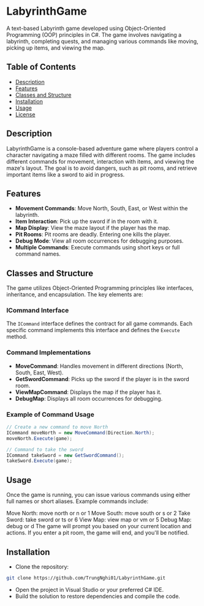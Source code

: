 # LabyrinthGame

A text-based Labyrinth game developed using Object-Oriented Programming (OOP) principles in C#. The game involves navigating a labyrinth, completing quests, and managing various commands like moving, picking up items, and viewing the map.

## Table of Contents
- [Description](#description)
- [Features](#features)
- [Classes and Structure](#classes-and-structure)
- [Installation](#installation)
- [Usage](#usage)
- [License](#license)

## Description
LabyrinthGame is a console-based adventure game where players control a character navigating a maze filled with different rooms. The game includes different commands for movement, interaction with items, and viewing the maze's layout. The goal is to avoid dangers, such as pit rooms, and retrieve important items like a sword to aid in progress.

## Features
- **Movement Commands**: Move North, South, East, or West within the labyrinth.
- **Item Interaction**: Pick up the sword if in the room with it.
- **Map Display**: View the maze layout if the player has the map.
- **Pit Rooms**: Pit rooms are deadly. Entering one kills the player.
- **Debug Mode**: View all room occurrences for debugging purposes.
- **Multiple Commands**: Execute commands using short keys or full command names.

## Classes and Structure
The game utilizes Object-Oriented Programming principles like interfaces, inheritance, and encapsulation. The key elements are:

### ICommand Interface
The `ICommand` interface defines the contract for all game commands. Each specific command implements this interface and defines the `Execute` method.

### Command Implementations
- **MoveCommand**: Handles movement in different directions (North, South, East, West).
- **GetSwordCommand**: Picks up the sword if the player is in the sword room.
- **ViewMapCommand**: Displays the map if the player has it.
- **DebugMap**: Displays all room occurrences for debugging.

### Example of Command Usage

```csharp
// Create a new command to move North
ICommand moveNorth = new MoveCommand(Direction.North);
moveNorth.Execute(game);

// Command to take the sword
ICommand takeSword = new GetSwordCommand();
takeSword.Execute(game);
```

## Usage
Once the game is running, you can issue various commands using either full names or short aliases. Example commands include:

Move North: move north or n or 1
Move South: move south or s or 2
Take Sword: take sword or ts or 6
View Map: view map or vm or 5
Debug Map: debug or d
The game will prompt you based on your current location and actions. If you enter a pit room, the game will end, and you'll be notified.

## Installation
- Clone the repository:
```bash
git clone https://github.com/TrungNghi01/LabyrinthGame.git
```
- Open the project in Visual Studio or your preferred C# IDE.
- Build the solution to restore dependencies and compile the code.
